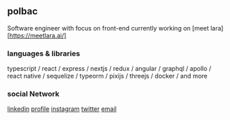 ## polbac

Software engineer with focus on front-end currently working on [meet lara][https://meetlara.ai/]

### languages & libraries

typescript / react / express / nextjs / redux / angular / graphql / apollo / react native / sequelize / typeorm / pixijs / threejs / docker / and more

### social Network

[linkedin](https://www.linkedin.com/in/polbac/)
[profile](https://polbac.site/)
[instagram](https://www.instagram.com/polbac_______/)
[twitter](https://twitter.com/polbac)
[email](mailto:polbac@gmail.com)


